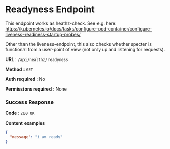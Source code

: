 
# Readyness Endpoint
This endpoint works as heathz-check. See e.g. here:
https://kubernetes.io/docs/tasks/configure-pod-container/configure-liveness-readiness-startup-probes/

Other than the liveness-endpoint, this also checks whether specter is functional from a user-point of view (not only up and listening for requests).

**URL** : `/api/healthz/readyness`

**Method** : `GET`

**Auth required** : No

**Permissions required** : None

### Success Response

**Code** : `200 OK`

**Content examples**

```json
{
  "message": "i am ready"
}
```